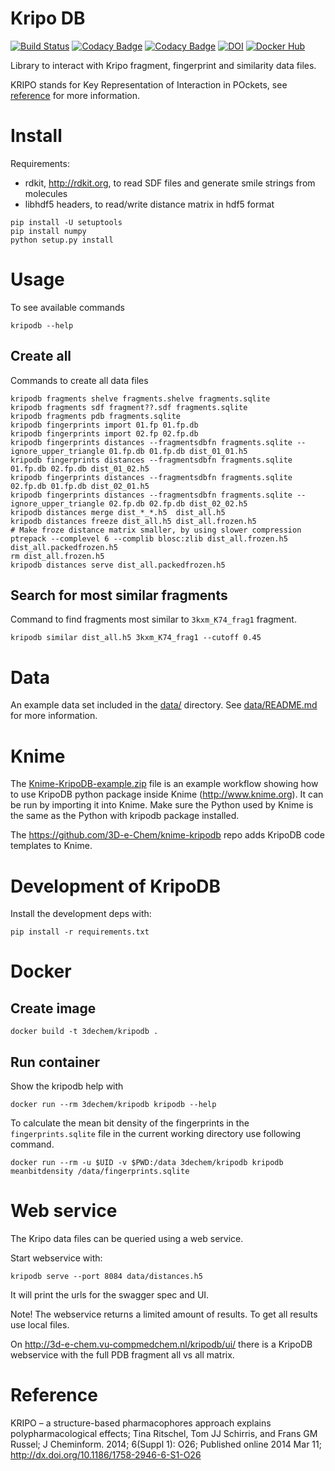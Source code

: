 # Kripo DB

[![Build Status](https://travis-ci.org/3D-e-Chem/kripodb.svg?branch=master)](https://travis-ci.org/3D-e-Chem/kripodb)
[![Codacy Badge](https://api.codacy.com/project/badge/grade/4878758675a0402bb75019672fa6e45c)](https://www.codacy.com/app/NLeSC/kripodb)
[![Codacy Badge](https://api.codacy.com/project/badge/coverage/4878758675a0402bb75019672fa6e45c)](https://www.codacy.com/app/NLeSC/kripodb)
[![DOI](https://zenodo.org/badge/19641/3D-e-Chem/kripodb.svg)](https://zenodo.org/badge/latestdoi/19641/3D-e-Chem/kripodb)
[![Docker Hub](https://img.shields.io/badge/docker-ready-blue.svg)](https://hub.docker.com/r/3dechem/kripodb/)

Library to interact with Kripo fragment, fingerprint and similarity data files.

KRIPO stands for Key Representation of Interaction in POckets, see [reference](http://dx.doi.org/10.1186/1758-2946-6-S1-O26) for more information.

# Install

Requirements:

* rdkit, http://rdkit.org, to read SDF files and generate smile strings from molecules
* libhdf5 headers, to read/write distance matrix in hdf5 format

```
pip install -U setuptools
pip install numpy
python setup.py install
```

# Usage

To see available commands
```
kripodb --help
```

## Create all

Commands to create all data files
```
kripodb fragments shelve fragments.shelve fragments.sqlite
kripodb fragments sdf fragment??.sdf fragments.sqlite
kripodb fragments pdb fragments.sqlite
kripodb fingerprints import 01.fp 01.fp.db
kripodb fingerprints import 02.fp 02.fp.db
kripodb fingerprints distances --fragmentsdbfn fragments.sqlite --ignore_upper_triangle 01.fp.db 01.fp.db dist_01_01.h5
kripodb fingerprints distances --fragmentsdbfn fragments.sqlite 01.fp.db 02.fp.db dist_01_02.h5
kripodb fingerprints distances --fragmentsdbfn fragments.sqlite 02.fp.db 01.fp.db dist_02_01.h5
kripodb fingerprints distances --fragmentsdbfn fragments.sqlite --ignore_upper_triangle 02.fp.db 02.fp.db dist_02_02.h5
kripodb distances merge dist_*_*.h5  dist_all.h5
kripodb distances freeze dist_all.h5 dist_all.frozen.h5
# Make froze distance matrix smaller, by using slower compression
ptrepack --complevel 6 --complib blosc:zlib dist_all.frozen.h5 dist_all.packedfrozen.h5
rm dist_all.frozen.h5
kripodb distances serve dist_all.packedfrozen.h5
```

## Search for most similar fragments

Command to find fragments most similar to `3kxm_K74_frag1` fragment.
```
kripodb similar dist_all.h5 3kxm_K74_frag1 --cutoff 0.45
```

# Data

An example data set included in the [data/](data/) directory. See [data/README.md](data/README.md) for more information.

# Knime

The [Knime-KripoDB-example.zip](https://github.com/3D-e-Chem/knime-kripodb/blob/master/examples/Knime-KripoDB-example.zip) file is an example workflow showing how to use KripoDB python package inside Knime (http://www.knime.org).
It can be run by importing it into Knime.
Make sure the Python used by Knime is the same as the Python with kripodb package installed.

The https://github.com/3D-e-Chem/knime-kripodb repo adds KripoDB code templates to Knime.

# Development of KripoDB

Install the development deps with:
```
pip install -r requirements.txt
```

# Docker

## Create image

```
docker build -t 3dechem/kripodb .
```

## Run container

Show the kripodb help with
```
docker run --rm 3dechem/kripodb kripodb --help
```

To calculate the mean bit density of the fingerprints in the `fingerprints.sqlite` file in the current working directory use following command.
```
docker run --rm -u $UID -v $PWD:/data 3dechem/kripodb kripodb meanbitdensity /data/fingerprints.sqlite
```

# Web service

The Kripo data files can be queried using a web service.

Start webservice with:
```
kripodb serve --port 8084 data/distances.h5
```
It will print the urls for the swagger spec and UI.

Note! The webservice returns a limited amount of results. To get all results use local files.

On http://3d-e-chem.vu-compmedchem.nl/kripodb/ui/ there is a KripoDB webservice with the full PDB fragment all vs all matrix.

# Reference

KRIPO – a structure-based pharmacophores approach explains polypharmacological effects;
Tina Ritschel, Tom JJ Schirris, and Frans GM Russel; J Cheminform. 2014; 6(Suppl 1): O26;
Published online 2014 Mar 11; http://dx.doi.org/10.1186/1758-2946-6-S1-O26
